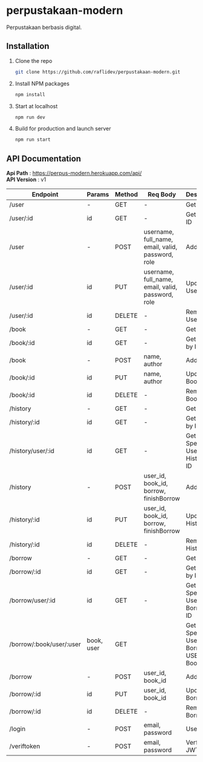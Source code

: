 # perpustakaan-modern
Perpustakaan berbasis digital.

## Installation
1. Clone the repo
   ```sh
   git clone https://github.com/raflidev/perpustakaan-modern.git
   ```
2. Install NPM packages
   ```sh
   npm install
   ```
3. Start at localhost
   ```sh
   npm run dev
   ```
4. Build for production and launch server
   ```sh
   npm run start
   ```
   
## API Documentation
__Api Path__ : https://perpus-modern.herokuapp.com/api/ <br>
__API Version__ : v1

| Endpoint                 |   Params      | Method      |                      Req Body                     | Description |
| ------------------------ | ------------- | ----------- | ------------------------------------------------- | ------------- |
| /user                    |      -        | GET         |     -                                             |  Get User   |
| /user/:id                |      id       | GET         |    -                                              |  Get User by ID   |
| /user                    |      -        | POST        | username, full_name, email, valid, password, role |  Add User   |
| /user/:id                |      id       | PUT         | username, full_name, email, valid, password, role |  Update User |
| /user/:id                |      id       | DELETE      |     -                                             |  Remove User |
| /book                    |      -        | GET         |     -                                             |  Get Book   |
| /book/:id                |      id       | GET         |    -                                              |  Get Book by ID   |
| /book                    |      -        | POST        | name, author                                      |  Add Book   |
| /book/:id                |      id       | PUT         | name, author                                      |  Update Book |
| /book/:id                |      id       | DELETE      |     -                                             |  Remove Book |
| /history                 |      -        | GET         |    -                                              |  Get History   |
| /history/:id             |      id       | GET         |     -                                             |  Get History by ID   |
| /history/user/:id        |      id       | GET         |     -                                             |  Get All Specific User History by ID   |
| /history                 |      -        | POST        | user_id, book_id, borrow, finishBorrow            |  Add History   |
| /history/:id             |      id       | PUT         | user_id, book_id, borrow, finishBorrow            |  Update History |
| /history/:id             |      id       | DELETE      |     -                                             |  Remove History |
| /borrow                  |      -        | GET         |     -                                             |  Get Borrow   |
| /borrow/:id              |      id       | GET         |     -                                             |  Get Borrow by ID   |
| /borrow/user/:id         |      id       | GET         |     -                                             |  Get All Specific User Borrow by ID   |
| /borrow/:book/user/:user |   book, user  | GET         |                                                   |  Get All Specific User Borrow by USER ID & Book ID   |
| /borrow                  |      -        | POST        | user_id, book_id                                  |  Add Borrow   |
| /borrow/:id              |      id       | PUT         | user_id, book_id                                  |  Update Borrow |
| /borrow/:id              |      id       | DELETE      |    -                                              |  Remove Borrow |
| /login                   |      -        | POST        | email, password                                   |  User Login |
| /veriftoken              |      -        | POST        | email, password                                   |  Verfication JWT Auth |
